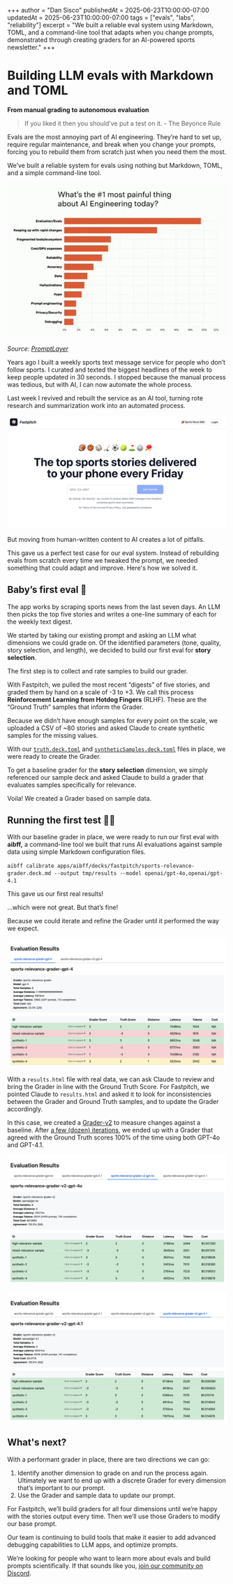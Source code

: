 +++
author = "Dan Sisco"
publishedAt = 2025-06-23T10:00:00-07:00
updatedAt = 2025-06-23T10:00:00-07:00
tags = ["evals", "labs", "reliability"]
excerpt = "We built a reliable eval system using Markdown, TOML, and a command-line tool that adapts when you change prompts, demonstrated through creating graders for an AI-powered sports newsletter."
+++

# Building LLM evals with Markdown and TOML

**From manual grading to autonomous evaluation**

> If you liked it then you should’ve put a test on it. - The Beyonce Rule

Evals are the most annoying part of AI engineering. They’re hard to set up,
require regular maintenance, and break when you change your prompts, forcing you
to rebuild them from scratch just when you need them the most.

We’ve built a reliable system for evals using nothing but Markdown, TOML, and a
simple command-line tool.

![image.png](/static/blog/2025-06-23-survey.png)

_Source:
[PromptLayer](https://blog.promptlayer.com/2025-state-of-ai-engineering-survey-key-insights-from-the-ai-engineer-world-fair/)_

Years ago I built a weekly sports text message service for people who don’t
follow sports. I curated and texted the biggest headlines of the week to keep
people updated in 30 seconds. I stopped because the manual process was tedious,
but with AI, I can now automate the whole process.

Last week I revived and rebuilt the service as an AI tool, turning rote research
and summarization work into an automated process.

![image.png](/static/blog/2025-06-23-fastpitch-homepage.png)

But moving from human-written content to AI creates a lot of pitfalls.

This gave us a perfect test case for our eval system. Instead of rebuilding
evals from scratch every time we tweaked the prompt, we needed something that
could adapt and improve. Here's how we solved it.

## Baby’s first eval 🐣

The app works by scraping sports news from the last seven days. An LLM then
picks the top five stories and writes a one-line summary of each for the weekly
text digest.

We started by taking our existing prompt and asking an LLM what dimensions we
could grade on. Of the identified parameters (tone, quality, story selection,
and length), we decided to build our first eval for **story selection**.

The first step is to collect and rate samples to build our grader.

With Fastpitch, we pulled the most recent “digests” of five stories, and graded
them by hand on a scale of -3 to +3. We call this process **Reinforcement
Learning from Hotdog Fingers** (RLHF). These are the “Ground Truth” samples that
inform the Grader.

Because we didn’t have enough samples for every point on the scale, we uploaded
a CSV of ~80 stories and asked Claude to create synthetic samples for the
missing values.

With our
[`truth.deck.toml`](https://github.com/bolt-foundry/bolt-foundry/blob/main/apps/aibff/decks/fastpitch/sources.deck.toml)
and
[`syntheticSamples.deck.toml`](https://github.com/bolt-foundry/bolt-foundry/blob/main/apps/aibff/decks/fastpitch/syntheticSamples.deck.toml)
files in place, we were ready to create the Grader.

To get a baseline grader for the **story selection** dimension, we simply
referenced our sample deck and asked Claude to build a grader that evaluates
samples specifically for relevance.

Voila! We created a Grader based on sample data.

## Running the first test 👩‍🔬

With our baseline grader in place, we were ready to run our first eval with
**aibff,** a command-line tool we built that runs AI evaluations against sample
data using simple Markdown configuration files.

`aibff calibrate apps/aibff/decks/fastpitch/sports-relevance-grader.deck.md --output tmp/results --model openai/gpt-4o,openai/gpt-4.1`

This gave us our first real results!

…which were not great. But that’s fine!

Because we could iterate and refine the Grader until it performed the way we
expect.

![image.png](/static/blog/2025-06-23-results-1.png)

With a `results.html` file with real data, we can ask Claude to review and bring
the Grader in line with the Ground Truth Score. For Fastpitch, we pointed Claude
to `results.html` and asked it to look for inconsistencies between the Grader
and Ground Truth samples, and to update the Grader accordingly.

In this case, we created a
[Grader-v2](https://github.com/bolt-foundry/bolt-foundry/blob/main/apps/aibff/decks/fastpitch/sports-relevance-grader-v2.deck.md)
to measure changes against a baseline. After
[a few (dozen) iterations](https://github.com/bolt-foundry/bolt-foundry/tree/main/apps/aibff/decks/fastpitch/results),
we ended up with a Grader that agreed with the Ground Truth scores 100% of the
time using both GPT-4o and GPT-4.1.

![image.png](/static/blog/2025-06-23-results-2.png)

![image.png](/static/blog/2025-06-23-results-3.png)

## What's next?

With a performant grader in place, there are two directions we can go:

1. Identify another dimension to grade on and run the process again. Ultimately
   we want to end up with a discrete Grader for every dimension that’s important
   to our prompt.
2. Use the Grader and sample data to update our prompt.

For Fastpitch, we’ll build graders for all four dimensions until we’re happy
with the stories output every time. Then we’ll use those Graders to modify our
base prompt.

Our team is continuing to build tools that make it easier to add advanced
debugging capabilities to LLM apps, and optimize prompts.

We’re looking for people who want to learn more about evals and build prompts
scientifically. If that sounds like you,
[join our community on Discord](https://discord.gg/tU5ksTBfEj).
